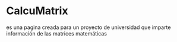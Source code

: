 # CalcuMatrix
es una pagina creada para un proyecto de universidad que imparte información de las matrices matemáticas
